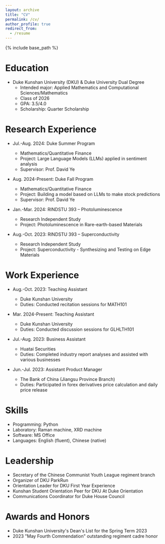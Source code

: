 ```yaml
---
layout: archive
title: "CV"
permalink: /cv/
author_profile: true
redirect_from:
  - /resume
---
```


{% include base_path %}

Education
======
* Duke Kunshan University (DKU) & Duke University Dual Degree
  * Intended major: Applied Mathematics and Computational Sciences/Mathematics
  * Class of 2026
  * GPA: 3.5/4.0
  * Scholarship: Quarter Scholarship

Research Experience
======
* Jul.-Aug. 2024: Duke Summer Program
  * Mathematics/Quantitative Finance
  * Project: Large Language Models (LLMs) applied in sentiment analysis
  * Supervisor: Prof. David Ye

* Aug. 2024-Present: Duke Fall Program
  * Mathematics/Quantitative Finance
  * Project: Building a model based on LLMs to make stock predictions
  * Supervisor: Prof. David Ye

* Jan.-Mar. 2024: RINDSTU 393 – Photoluminescence
  * Research Independent Study
  * Project: Photoluminescence in Rare-earth-based Materials

* Aug.-Oct. 2023: RINDSTU 393 – Superconductivity
  * Research Independent Study
  * Project: Superconductivity - Synthesizing and Testing on Edge Materials

Work Experience
======
* Aug.-Oct. 2023: Teaching Assistant
  * Duke Kunshan University
  * Duties: Conducted recitation sessions for MATH101

* Mar. 2024-Present: Teaching Assistant
  * Duke Kunshan University
  * Duties: Conducted discussion sessions for GLHLTH101

* Jul.-Aug. 2023: Business Assistant
  * Huatai Securities
  * Duties: Completed industry report analyses and assisted with various businesses

* Jun.-Jul. 2023: Assistant Product Manager
  * The Bank of China (Jiangsu Province Branch)
  * Duties: Participated in forex derivatives price calculation and daily price release

Skills
======
* Programming: Python
* Laboratory: Raman machine, XRD machine
* Software: MS Office
* Languages: English (fluent), Chinese (native)

Leadership
======
* Secretary of the Chinese Communist Youth League regiment branch
* Organizer of DKU ParkRun
* Orientation Leader for DKU First Year Experience
* Kunshan Student Orientation Peer for DKU At Duke Orientation
* Communications Coordinator for Duke House Council

Awards and Honors
======
* Duke Kunshan University's Dean's List for the Spring Term 2023
* 2023 "May Fourth Commendation" outstanding regiment cadre honor
